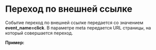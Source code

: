 # Переход по внешней ссылке

Событие переход по внешней ссылке передается со значением **event\_name=click**. В параметре meta передается URL страницы, на который совершается переход.

**Пример:**
